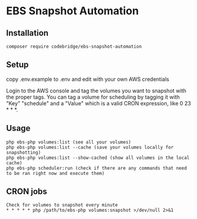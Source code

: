 # EBS Snapshot Automation

## Installation

    composer require codebridge/ebs-snapshot-automation

## Setup

copy .env.example to .env and edit with your own AWS credentials
    
Login to the AWS console and tag the volumes you want to snapshot with the proper tags.
You can tag a volume for scheduling by tagging it with "Key" "schedule" and a "Value" which is a valid CRON expression, like 0 23 * * *.
    
## Usage
    
    php ebs-php volumes:list (see all your volumes)
    php ebs-php volumes:list --cache (save your volumes locally for snapshotting)
    php ebs-php volumes:list --show-cached (show all volumes in the local cache)
    php ebs-php scheduler:run (check if there are any commands that need to be ran right now and execute them)
    
## CRON jobs
    Check for volumes to snapshot every minute
    * * * * * php /path/to/ebs-php volumes:snapshot >/dev/null 2>&1